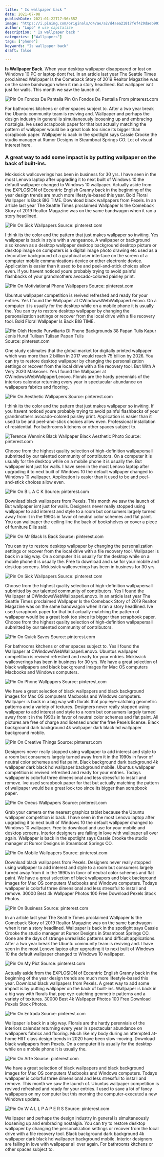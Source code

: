 ```yaml
---
title: " Is wallpaper back "
date: 2021-07-08
publishDate: 2021-01-22T17:56:55Z
image: "https://i.pinimg.com/originals/d4/ae/a2/d4aea21817fef429daeb99181e46a1fa.png"
author: "Lupo" # use capitalize
description: " Is wallpaper back "
categories: ["Wallpapers"]
tags: ["phone"]
keywords: "Is wallpaper back"
draft: false

---
```



**Is Wallpaper Back**. When your desktop wallpaper disappeared or lost on Windows 10 PC or laptop dont fret. In an article last year The Seattle Times proclaimed Wallpaper Is the Comeback Story of 2019 Realtor Magazine was on the same bandwagon when it ran a story headlined. But wallpaper isnt just for walls. This month we saw the launch of.

![Pin On Fondos De Pantalla](https://i.pinimg.com/originals/94/b3/5a/94b35a293c2091f2e0a9d9f6aae6a625.jpg "Pin On Fondos De Pantalla")
Pin On Fondos De Pantalla From pinterest.com


For bathrooms kitchens or other spaces subject to. After a two year break the Ubuntu community team is reviving and. Wallpaper and perhaps the design industry in general is simultaneously loosening up and embracing nostalgia. Ive used scrapbook paper for that but actually matching the pattern of wallpaper would be a great look too since its bigger than scrapbook paper. Wallpaper is back in the spotlight says Cassie Crooke the studio manager at Rumor Designs in Steamboat Springs CO. Lot of visual interest here.

### A great way to add some impact is by putting wallpaper on the back of built-ins.

Mckissick wallcoverings has been in business for 30 yrs. I have seen in the most Lenovo laptop after upgrading it to next built of Windows 10 the default wallpaper changed to Windows 10 wallpaper. Actually aside from the EXPLOSION of Eccentric English Granny back in the beginning of the year design trends are much more lifestyle-based this year. Bold Floral Wallpaper Is Back BIG TIME. Download black wallpapers from Pexels. In an article last year The Seattle Times proclaimed Wallpaper Is the Comeback Story of 2019 Realtor Magazine was on the same bandwagon when it ran a story headlined.


![Pin On Sick Wallpapers](https://i.pinimg.com/originals/60/9b/15/609b154443ab867fa19600a82810cf4c.jpg "Pin On Sick Wallpapers")
Source: pinterest.com

I think its the color and the pattern that just makes wallpaper so inviting. Yes wallpaper is back in style with a vengeance. A wallpaper or background also known as a desktop wallpaper desktop background desktop picture or desktop image on computers is a digital image photo drawing etc used as a decorative background of a graphical user interface on the screen of a computer mobile communications device or other electronic device. Application is easier than it used to be and peel-and-stick choices allow even. If you havent noticed youre probably trying to avoid painful flashbacks of your grandmothers avocado-colored paisley print.

![Pin On Motiviational Phone Wallpapers](https://i.pinimg.com/originals/06/3e/33/063e3371e5e6d8f32bfb69e06a1aebb0.jpg "Pin On Motiviational Phone Wallpapers")
Source: pinterest.com

Ubuntus wallpaper competition is revived refreshed and ready for your entries. Yes I found the Wallpaper at CWindowsWebWallpaperLenovo. On a computer it is usually for the desktop while on a mobile phone it is usually the. You can try to restore desktop wallpaper by changing the personalization settings or recover from the local drive with a file recovery tool. Bold Floral Wallpaper Is Back BIG TIME.

![Pin Oleh Hendie Purwiliarto Di Phone Backgrounds 38 Papan Tulis Kapur Jenis Huruf Tulisan Tulisan Papan Tulis](https://i.pinimg.com/originals/88/bf/f8/88bff8a0fd29cfc2ac99777871c2dc04.jpg "Pin Oleh Hendie Purwiliarto Di Phone Backgrounds 38 Papan Tulis Kapur Jenis Huruf Tulisan Tulisan Papan Tulis")
Source: pinterest.com

One study estimates that the global market for digitally printed wallpaper which was more than 2 billion in 2017 would reach 75 billion by 2026. You can try to restore desktop wallpaper by changing the personalization settings or recover from the local drive with a file recovery tool. But With A Very 2020 Makeover. Yes I found the Wallpaper at CWindowsWebWallpaperLenovo. Florals are the hardy perennials of the interiors calendar returning every year in spectacular abundance on wallpapers fabrics and flooring.

![Pin On Aesthetic Wallpapers](https://i.pinimg.com/564x/2e/89/d3/2e89d3d1383786089ba4027bed566f4c.jpg "Pin On Aesthetic Wallpapers")
Source: pinterest.com

I think its the color and the pattern that just makes wallpaper so inviting. If you havent noticed youre probably trying to avoid painful flashbacks of your grandmothers avocado-colored paisley print. Application is easier than it used to be and peel-and-stick choices allow even. Professional installation of residential. For bathrooms kitchens or other spaces subject to.

![Terence Wennink Black Wallpaper Black Aesthetic Photo](https://i.pinimg.com/originals/c3/a5/8e/c3a58ea15537bb4ad21d6516d86fcef1.jpg "Terence Wennink Black Wallpaper Black Aesthetic Photo")
Source: pinterest.com

Choose from the highest quality selection of high-definition wallpapersall submitted by our talented community of contributors. On a computer it is usually for the desktop while on a mobile phone it is usually the. But wallpaper isnt just for walls. I have seen in the most Lenovo laptop after upgrading it to next built of Windows 10 the default wallpaper changed to Windows 10 wallpaper. Application is easier than it used to be and peel-and-stick choices allow even.

![Pin On B L A C K](https://i.pinimg.com/736x/95/6c/60/956c609a18ef1af02d0ae44fa0ebbafd.jpg "Pin On B L A C K")
Source: pinterest.com

Download black wallpapers from Pexels. This month we saw the launch of. But wallpaper isnt just for walls. Designers never really stopped using wallpaper to add interest and style to a room but consumers largely turned away from it in the 1990s in favor of neutral color schemes and flat paint. You can wallpaper the ceiling line the back of bookshelves or cover a piece of furniture Ellis said.

![Pin On Mr Black Is Back](https://i.pinimg.com/736x/77/84/36/77843609952f167bbf7393b8f303cd1b.jpg "Pin On Mr Black Is Back")
Source: pinterest.com

You can try to restore desktop wallpaper by changing the personalization settings or recover from the local drive with a file recovery tool. Wallpaper is back in a big way. On a computer it is usually for the desktop while on a mobile phone it is usually the. Free to download and use for your mobile and desktop screens. Mckissick wallcoverings has been in business for 30 yrs.

![Pin On Sick Wallpapers](https://i.pinimg.com/originals/44/5a/b3/445ab34c8bf80dc87d65f699c4b82cc4.png "Pin On Sick Wallpapers")
Source: pinterest.com

Choose from the highest quality selection of high-definition wallpapersall submitted by our talented community of contributors. Yes I found the Wallpaper at CWindowsWebWallpaperLenovo. In an article last year The Seattle Times proclaimed Wallpaper Is the Comeback Story of 2019 Realtor Magazine was on the same bandwagon when it ran a story headlined. Ive used scrapbook paper for that but actually matching the pattern of wallpaper would be a great look too since its bigger than scrapbook paper. Choose from the highest quality selection of high-definition wallpapersall submitted by our talented community of contributors.

![Pin On Quick Saves](http://media.idownloadblog.com/wp-content/uploads/2018/09/Gather-round-appl-event-AR72014-iPhone-X.png "Pin On Quick Saves")
Source: pinterest.com

For bathrooms kitchens or other spaces subject to. Yes I found the Wallpaper at CWindowsWebWallpaperLenovo. Ubuntus wallpaper competition is revived refreshed and ready for your entries. Mckissick wallcoverings has been in business for 30 yrs. We have a great selection of black wallpapers and black background images for Mac OS computers Macbooks and Windows computers.

![Pin On Phone Wallpapers](https://i.pinimg.com/originals/2d/a6/68/2da66812c96c2e01212e8fe92a4b27d4.jpg "Pin On Phone Wallpapers")
Source: pinterest.com

We have a great selection of black wallpapers and black background images for Mac OS computers Macbooks and Windows computers. Wallpaper is back in a big way with florals that pop eye-catching geometric patterns and a variety of textures. Designers never really stopped using wallpaper to add interest and style to a room but consumers largely turned away from it in the 1990s in favor of neutral color schemes and flat paint. All pictures are free of charge and licensed under the free Pexels license. Black background dark background 4k wallpaper dark black hd wallpaper background mobile.

![Pin On Creative Things](https://i.pinimg.com/736x/03/8f/54/038f5433afb91a0c10553f0510e00e19.jpg "Pin On Creative Things")
Source: pinterest.com

Designers never really stopped using wallpaper to add interest and style to a room but consumers largely turned away from it in the 1990s in favor of neutral color schemes and flat paint. Black background dark background 4k wallpaper dark black hd wallpaper background mobile. Ubuntus wallpaper competition is revived refreshed and ready for your entries. Todays wallpaper is colorful three dimensional and less stressful to install and remove. Ive used scrapbook paper for that but actually matching the pattern of wallpaper would be a great look too since its bigger than scrapbook paper.

![Pin On Oneus Wallpapers](https://i.pinimg.com/564x/0f/44/dd/0f44dde90f76c5a719a9fd2cccd82d74.jpg "Pin On Oneus Wallpapers")
Source: pinterest.com

Grab your camera or the nearest graphics tablet because the Ubuntu wallpaper competition is back. I have seen in the most Lenovo laptop after upgrading it to next built of Windows 10 the default wallpaper changed to Windows 10 wallpaper. Free to download and use for your mobile and desktop screens. Interior designers are falling in love with wallpaper all over again. Wallpaper is back in the spotlight says Cassie Crooke the studio manager at Rumor Designs in Steamboat Springs CO.

![Pin On Mobile Wallpapers](https://i.pinimg.com/originals/c5/8c/1a/c58c1a717b9a9e0ac862bfeee8920985.jpg "Pin On Mobile Wallpapers")
Source: pinterest.com

Download black wallpapers from Pexels. Designers never really stopped using wallpaper to add interest and style to a room but consumers largely turned away from it in the 1990s in favor of neutral color schemes and flat paint. We have a great selection of black wallpapers and black background images for Mac OS computers Macbooks and Windows computers. Todays wallpaper is colorful three dimensional and less stressful to install and remove. 30000 Best 4k Wallpaper Photos 100 Free Download Pexels Stock Photos.

![Pin On Business](https://i.pinimg.com/originals/e2/38/3f/e2383f7d3bd8aea3accd1361d70fea9a.jpg "Pin On Business")
Source: pinterest.com

In an article last year The Seattle Times proclaimed Wallpaper Is the Comeback Story of 2019 Realtor Magazine was on the same bandwagon when it ran a story headlined. Wallpaper is back in the spotlight says Cassie Crooke the studio manager at Rumor Designs in Steamboat Springs CO. Gone are the days of strange unrealistic patterns and difficult applications. After a two year break the Ubuntu community team is reviving and. I have seen in the most Lenovo laptop after upgrading it to next built of Windows 10 the default wallpaper changed to Windows 10 wallpaper.

![Pin On My Pict](https://i.pinimg.com/originals/5a/5e/2a/5a5e2a9bbb7c5d538f303f04dc6a75f9.jpg "Pin On My Pict")
Source: pinterest.com

Actually aside from the EXPLOSION of Eccentric English Granny back in the beginning of the year design trends are much more lifestyle-based this year. Download black wallpapers from Pexels. A great way to add some impact is by putting wallpaper on the back of built-ins. Wallpaper is back in a big way with florals that pop eye-catching geometric patterns and a variety of textures. 30000 Best 4k Wallpaper Photos 100 Free Download Pexels Stock Photos.

![Pin On Entrada](https://i.pinimg.com/736x/58/b8/08/58b808b72deb4ed2c6bec02577a420bb.jpg "Pin On Entrada")
Source: pinterest.com

Wallpaper is back in a big way. Florals are the hardy perennials of the interiors calendar returning every year in spectacular abundance on wallpapers fabrics and flooring. Much like my body during an attempted at-home HIIT class design trends in 2020 have been slow-moving. Download black wallpapers from Pexels. On a computer it is usually for the desktop while on a mobile phone it is usually the.

![Pin On Arte](https://i.pinimg.com/originals/37/c3/ee/37c3ee80a5d684db890caf4c33bd7e0e.png "Pin On Arte")
Source: pinterest.com

We have a great selection of black wallpapers and black background images for Mac OS computers Macbooks and Windows computers. Todays wallpaper is colorful three dimensional and less stressful to install and remove. This month we saw the launch of. Ubuntus wallpaper competition is revived refreshed and ready for your entries. I used to save a lot of fancy wallpapers on my computer but this morning the computer-executed a new Windows update.

![Pin On W A L L P A P E R S](https://i.pinimg.com/originals/d4/ae/a2/d4aea21817fef429daeb99181e46a1fa.png "Pin On W A L L P A P E R S")
Source: pinterest.com

Wallpaper and perhaps the design industry in general is simultaneously loosening up and embracing nostalgia. You can try to restore desktop wallpaper by changing the personalization settings or recover from the local drive with a file recovery tool. Black background dark background 4k wallpaper dark black hd wallpaper background mobile. Interior designers are falling in love with wallpaper all over again. For bathrooms kitchens or other spaces subject to.

